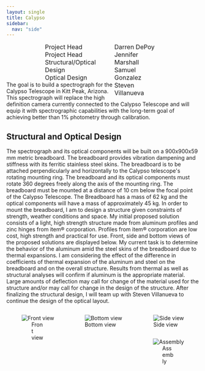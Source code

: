 ```yaml
---
layout: single
title: Calypso
sidebar:
  nav: "side"
---
```

<div style="max-width: 60%;margin:auto;" class="clearfix">
	<div style="margin:auto;float:left;max-width:60%;"><font size="+0">
		Project Head<br>Project Head<br>Structural/Optical Design<br>Optical Design</font>
	</div>
	<div style="margin:auto;float:right;max-width:40%;"><font size="+0">
		Darren DePoy<br>Jennifer Marshall<br>Samuel Gonzalez<br>Steven Villanueva</font>
	</div>
</div><br>
The goal is to build a spectrograph for the Calypso Telescope in Kitt Peak, Arizona. This spectrograph will replace the high definition camera currently connected to the Calypso Telescope and will equip it with spectrographic capabilities with the long-term goal of achieving better than 1% photometry through calibration.  

## Structural and Optical Design  
The spectrograph and its optical components will be built on a 900x900x59 mm metric breadboard. The breadboard provides vibration dampening and stiffness with its ferritic stainless steel skins. The breadboard is to be attached perpendicularly and horizontally to the Calypso telescope's rotating mounting ring. The breadboard and its optical components must rotate 360 degrees freely along the axis of the mounting ring. The breadboard must be mounted at a distance of 10 cm below the focal point of the Calypso Telescope. The Breadboard has a mass of 62 kg and the optical components will have a mass of approximately 45 kg. In order to mount the breadboard, I am to design a structure given constraints of strength, weather conditions and space. My initial proposed solution consists of a light, high strength structure made from aluminum profiles and zinc hinges from item® corporation. Profiles from item® corporation are low cost, high strength and practical for use. Front, side and bottom views of the proposed solutions are displayed below. My current task is to determine the behavior of the aluminum amid the steel skins of the breadboard due to thermal expansions. I am considering the effect of the difference in coefficients of thermal expansion of the aluminum and steel on the breadboard and on the overall structure. Results from thermal as well as structural analyses will confirm if aluminum is the appropriate material. Large amounts of deflection may call for change of the material used for the structure and/or may call for change in the design of the structure. After finalizing the structural design, I will team up with Steven Villanueva to continue the design of the optical layout.  
<div class='clearfix' style="vertical-align: middle;">
	<div style="max-width: 40%;margin:auto;float:left;display:inline-block">
		<figure>
  			<img src="../assets/frontview.png" alt="Front view">
  			<figcaption style="margin:auto;max-width: 40%">Front view</figcaption>
		</figure>
	</div>
	<div style="max-width: 40%;margin:auto;float:right;display:inline-block">
		<figure>
  			<img src="../assets/sideview.png" alt="Side view">
  			<figcaption style="margin:auto">Side view</figcaption>
		</figure>
	</div>
</div>


<div class='clearfix' style="vertical-align: middle;">
	<div style="max-width: 40%;margin:auto;float:left;display:inline-block">
		<figure>
			<img src="../assets/bottomview.png" alt="Bottom view">
  			<figcaption style="margin:auto;">Bottom view</figcaption>
		</figure>
	</div>
	<div style="max-width: 40%;margin:auto;float:right;display:inline-block">
		<figure>
  			<img src="../assets/assembly.png" alt="Assembly">
  			<figcaption style="margin:auto;max-width: 40%">Assembly</figcaption>
		</figure>
	</div>
</div>